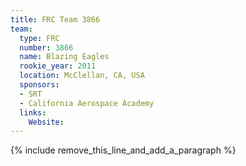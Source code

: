 ```yaml
---
title: FRC Team 3866
team:
  type: FRC
  number: 3866
  name: Blazing Eagles
  rookie_year: 2011
  location: McClellan, CA, USA
  sponsors:
  - SRT
  - California Aerospace Academy
  links:
    Website:
---
```


{% include remove_this_line_and_add_a_paragraph %}
